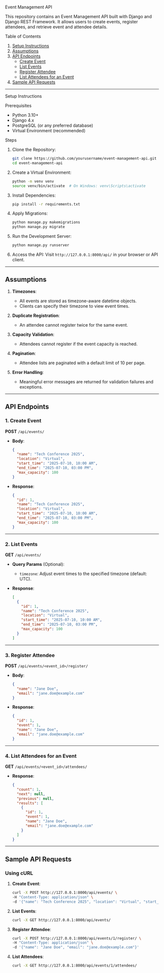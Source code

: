 
Event Management API

This repository contains an Event Management API built with Django and Django REST Framework. It allows users to create events, register attendees, and retrieve event and attendee details. 

Table of Contents
1. [Setup Instructions](#setup-instructions)
2. [Assumptions](#assumptions)
3. [API Endpoints](#api-endpoints)
   - [Create Event](#create-event)
   - [List Events](#list-events)
   - [Register Attendee](#register-attendee)
   - [List Attendees for an Event](#list-attendees-for-an-event)
4. [Sample API Requests](#sample-api-requests)

---

Setup Instructions

Prerequisites
- Python 3.10+
- Django 4.x
- PostgreSQL (or any preferred database)
- Virtual Environment (recommended)

Steps
1. Clone the Repository:
   ```bash
   git clone https://github.com/yourusername/event-management-api.git
   cd event-management-api

2. Create a Virtual Environment:

   ```bash
   python -m venv venv
   source venv/bin/activate  # On Windows: venv\Scripts\activate
   ```

3. Install Dependencies:

   ```bash
   pip install -r requirements.txt
   ```

4. Apply Migrations:

   ```bash
   python manage.py makemigrations
   python manage.py migrate
   ```

5. Run the Development Server:

   ```bash
   python manage.py runserver
   ```

6. Access the API:
   Visit `http://127.0.0.1:8000/api/` in your browser or API client.

---

## Assumptions

1. **Timezones**:

   * All events are stored as timezone-aware datetime objects.
   * Clients can specify their timezone to view event times.

2. **Duplicate Registration**:

   * An attendee cannot register twice for the same event.

3. **Capacity Validation**:

   * Attendees cannot register if the event capacity is reached.

4. **Pagination**:

   * Attendee lists are paginated with a default limit of 10 per page.

5. **Error Handling**:

   * Meaningful error messages are returned for validation failures and exceptions.

---

## API Endpoints

### 1. Create Event

**POST** `/api/events/`

* **Body**:

  ```json
  {
    "name": "Tech Conference 2025",
    "location": "Virtual",
    "start_time": "2025-07-10, 10:00 AM",
    "end_time": "2025-07-10, 03:00 PM",
    "max_capacity": 100
  }
  ```
* **Response**:

  ```json
  {
    "id": 1,
    "name": "Tech Conference 2025",
    "location": "Virtual",
    "start_time": "2025-07-10, 10:00 AM",
    "end_time": "2025-07-10, 03:00 PM",
    "max_capacity": 100
  }
  ```

---

### 2. List Events

**GET** `/api/events/`

* **Query Params** (Optional):

  * `timezone`: Adjust event times to the specified timezone (default: UTC).
* **Response**:

  ```json
  [
    {
      "id": 1,
      "name": "Tech Conference 2025",
      "location": "Virtual",
      "start_time": "2025-07-10, 10:00 AM",
      "end_time": "2025-07-10, 03:00 PM",
      "max_capacity": 100
    }
  ]
  ```

---

### 3. Register Attendee

**POST** `/api/events/<event_id>/register/`

* **Body**:

  ```json
  {
    "name": "Jane Doe",
    "email": "jane.doe@example.com"
  }
  ```
* **Response**:

  ```json
  {
    "id": 1,
    "event": 1,
    "name": "Jane Doe",
    "email": "jane.doe@example.com"
  }
  ```

---

### 4. List Attendees for an Event

**GET** `/api/events/<event_id>/attendees/`

* **Response**:

  ```json
  {
    "count": 1,
    "next": null,
    "previous": null,
    "results": [
      {
        "id": 1,
        "event": 1,
        "name": "Jane Doe",
        "email": "jane.doe@example.com"
      }
    ]
  }
  ```

---

## Sample API Requests

### Using cURL

1. **Create Event**:

   ```bash
   curl -X POST http://127.0.0.1:8000/api/events/ \
   -H "Content-Type: application/json" \
   -d '{"name": "Tech Conference 2025", "location": "Virtual", "start_time": "2025-07-10, 10:00 AM", "end_time": "2025-07-10, 03:00 PM", "max_capacity": 100}'
   ```

2. **List Events**:

   ```bash
   curl -X GET http://127.0.0.1:8000/api/events/
   ```

3. **Register Attendee**:

   ```bash
   curl -X POST http://127.0.0.1:8000/api/events/1/register/ \
   -H "Content-Type: application/json" \
   -d '{"name": "Jane Doe", "email": "jane.doe@example.com"}'
   ```

4. **List Attendees**:

   ```bash
   curl -X GET http://127.0.0.1:8000/api/events/1/attendees/
   ```
